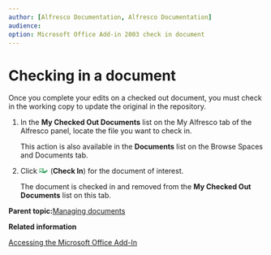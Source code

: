 ```yaml
---
author: [Alfresco Documentation, Alfresco Documentation]
audience: 
option: Microsoft Office Add-in 2003 check in document
---
```


# Checking in a document

Once you complete your edits on a checked out document, you must check in the working copy to update the original in the repository.

1.  In the **My Checked Out Documents** list on the My Alfresco tab of the Alfresco panel, locate the file you want to check in.

    This action is also available in the **Documents** list on the Browse Spaces and Documents tab.

2.  Click ![Check In](../images/MSAddin-checkinbutton.png) \(**Check In**\) for the document of interest.

    The document is checked in and removed from the **My Checked Out Documents** list on this tab.


**Parent topic:**[Managing documents](../concepts/MSAddin-manage-docs.md)

**Related information**  


[Accessing the Microsoft Office Add-In](../concepts/MSAddin-access.md)

